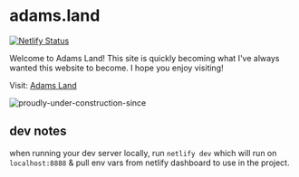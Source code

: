 # adams.land
[![Netlify Status](https://api.netlify.com/api/v1/badges/5d4e7ace-10f1-4c75-a62c-dd06bf947090/deploy-status)](https://app.netlify.com/sites/adamsland/deploys)

Welcome to Adams Land! This site is quickly becoming what I've always wanted this website to become. I hope you enjoy visiting!

Visit: [Adams Land](https://adams.land)

![proudly-under-construction-since](https://user-images.githubusercontent.com/68540487/133911402-15c9f2fe-7e04-4465-ad8b-d75132b3ea7c.gif)

## dev notes

when running your dev server locally, run `netlify dev` which will run on `localhost:8888` & pull env vars from netlify dashboard to use in the project.
